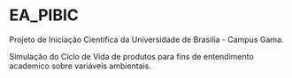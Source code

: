 # EA_PIBIC

Projeto de Iniciação Cientifica da Universidade de Brasilia - Campus Gama.

Simulação do Ciclo de Vida de produtos para fins de entendimento academico sobre variáveis ambientais.
